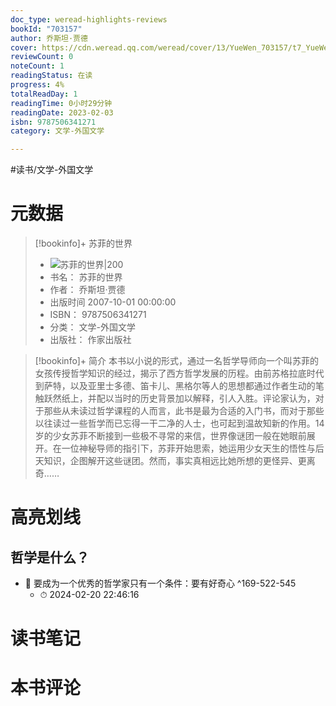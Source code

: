 ```yaml
---
doc_type: weread-highlights-reviews
bookId: "703157"
author: 乔斯坦·贾德
cover: https://cdn.weread.qq.com/weread/cover/13/YueWen_703157/t7_YueWen_703157.jpg
reviewCount: 0
noteCount: 1
readingStatus: 在读
progress: 4%
totalReadDay: 1
readingTime: 0小时29分钟
readingDate: 2023-02-03
isbn: 9787506341271
category: 文学-外国文学

---
```


#读书/文学-外国文学

# 元数据
> [!bookinfo]+ 苏菲的世界
> - ![ 苏菲的世界|200](https://cdn.weread.qq.com/weread/cover/13/YueWen_703157/t7_YueWen_703157.jpg)
> - 书名： 苏菲的世界
> - 作者： 乔斯坦·贾德
> - 出版时间 2007-10-01 00:00:00
> - ISBN： 9787506341271
> - 分类： 文学-外国文学
> - 出版社： 作家出版社

> [!bookinfo]+ 简介
> 本书以小说的形式，通过一名哲学导师向一个叫苏菲的女孩传授哲学知识的经过，揭示了西方哲学发展的历程。由前苏格拉底时代到萨特，以及亚里士多德、笛卡儿、黑格尔等人的思想都通过作者生动的笔触跃然纸上，并配以当时的历史背景加以解释，引人入胜。评论家认为，对于那些从未读过哲学课程的人而言，此书是最为合适的入门书，而对于那些以往读过一些哲学而已忘得一干二净的人士，也可起到温故知新的作用。14岁的少女苏菲不断接到一些极不寻常的来信，世界像谜团一般在她眼前展开。在一位神秘导师的指引下，苏菲开始思索，她运用少女天生的悟性与后天知识，企图解开这些谜团。然而，事实真相远比她所想的更怪异、更离奇……
# 高亮划线

## 哲学是什么？


- 📌 要成为一个优秀的哲学家只有一个条件：要有好奇心 ^169-522-545
    - ⏱ 2024-02-20 22:46:16 
# 读书笔记

# 本书评论
